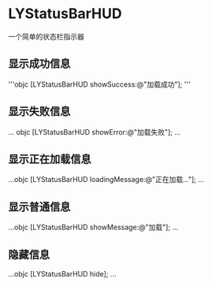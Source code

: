 # LYStatusBarHUD
一个简单的状态栏指示器

## 显示成功信息
'''objc
[LYStatusBarHUD showSuccess:@"加载成功"];
'''

## 显示失败信息
...
objc
[LYStatusBarHUD showError:@"加载失败"];
...

## 显示正在加载信息
...objc
[LYStatusBarHUD loadingMessage:@"正在加载..."];
...

## 显示普通信息
...objc
[LYStatusBarHUD showMessage:@"加载"];
...

## 隐藏信息
...objc
[LYStatusBarHUD hide];
...
